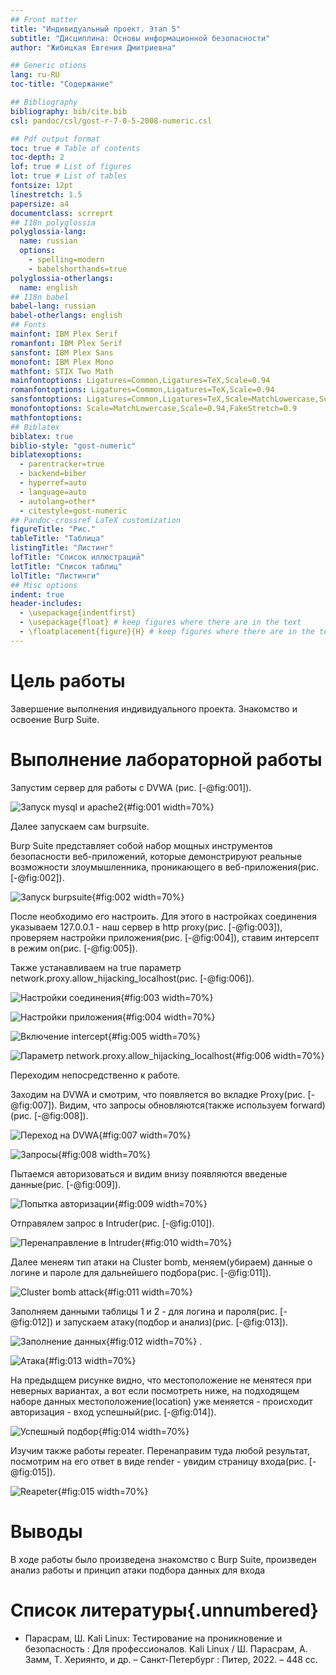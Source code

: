 ```yaml
---
## Front matter
title: "Индивидуальный проект. Этап 5"
subtitle: "Дисциплина: Основы информационной безопасности"
author: "Жибицкая Евгения Дмитриевна"

## Generic otions
lang: ru-RU
toc-title: "Содержание"

## Bibliography
bibliography: bib/cite.bib
csl: pandoc/csl/gost-r-7-0-5-2008-numeric.csl

## Pdf output format
toc: true # Table of contents
toc-depth: 2
lof: true # List of figures
lot: true # List of tables
fontsize: 12pt
linestretch: 1.5
papersize: a4
documentclass: scrreprt
## I18n polyglossia
polyglossia-lang:
  name: russian
  options:
	- spelling=modern
	- babelshorthands=true
polyglossia-otherlangs:
  name: english
## I18n babel
babel-lang: russian
babel-otherlangs: english
## Fonts
mainfont: IBM Plex Serif
romanfont: IBM Plex Serif
sansfont: IBM Plex Sans
monofont: IBM Plex Mono
mathfont: STIX Two Math
mainfontoptions: Ligatures=Common,Ligatures=TeX,Scale=0.94
romanfontoptions: Ligatures=Common,Ligatures=TeX,Scale=0.94
sansfontoptions: Ligatures=Common,Ligatures=TeX,Scale=MatchLowercase,Scale=0.94
monofontoptions: Scale=MatchLowercase,Scale=0.94,FakeStretch=0.9
mathfontoptions:
## Biblatex
biblatex: true
biblio-style: "gost-numeric"
biblatexoptions:
  - parentracker=true
  - backend=biber
  - hyperref=auto
  - language=auto
  - autolang=other*
  - citestyle=gost-numeric
## Pandoc-crossref LaTeX customization
figureTitle: "Рис."
tableTitle: "Таблица"
listingTitle: "Листинг"
lofTitle: "Список иллюстраций"
lotTitle: "Список таблиц"
lolTitle: "Листинги"
## Misc options
indent: true
header-includes:
  - \usepackage{indentfirst}
  - \usepackage{float} # keep figures where there are in the text
  - \floatplacement{figure}{H} # keep figures where there are in the text
---
```


# Цель работы

Завершение выполнения индивидуального проекта. Знакомство и освоение Burp Suite.


# Выполнение лабораторной работы

Запустим сервер для работы с DVWA (рис. [-@fig:001]).

![Запуск mysql и apache2](image/1.jpg){#fig:001 width=70%}

Далее запускаем сам burpsuite.

Burp Suite представляет собой набор мощных инструментов безопасности веб-приложений, которые демонстрируют реальные возможности злоумышленника, проникающего в веб-приложения(рис. [-@fig:002]).

![Запуск burpsuite](image/2.jpg){#fig:002 width=70%}

После необходимо его настроить. Для этого в настройках соединения указываем 127.0.0.1 - наш  сервер в http proxy(рис. [-@fig:003]),  проверяем настройки приложения(рис. [-@fig:004]), ставим интерсепт в режим on(рис. [-@fig:005]). 

Также устанавливаем на true параметр network.proxy.allow_hijacking_localhost(рис. [-@fig:006]).

![Настройки соединения](image/3.jpg){#fig:003 width=70%}


![Настройки приложения](image/4.jpg){#fig:004 width=70%}

![Включение intercept](image/5.jpg){#fig:005 width=70%}


![Параметр network.proxy.allow_hijacking_localhost](image/6.jpg){#fig:006 width=70%}

Переходим непосредственно к работе.

Заходим на DVWA и смотрим, что появляется во вкладке Proxy(рис. [-@fig:007]). Видим, что запросы обновляются(также используем forward)(рис. [-@fig:008]).

![Переход на DVWA](image/7.jpg){#fig:007 width=70%}


![Запросы](image/8.jpg){#fig:008 width=70%}

Пытаемся авторизоваться и видим внизу появляются введеные данные(рис. [-@fig:009]).

![Попытка авторизации](image/9.jpg){#fig:009 width=70%}

Отправялем запрос в Intruder(рис. [-@fig:010]).

![Перенаправление в Intruder](image/10.jpg){#fig:010 width=70%}

Далее менеям тип атаки на Cluster bomb, меняем(убираем) данные о логине и пароле для дальнейшего подбора(рис. [-@fig:011]).

![Cluster bomb attack](image/11.jpg){#fig:011 width=70%}

Заполняем данными таблицы 1 и 2 - для логина и пароля(рис. [-@fig:012]) и запускаем атаку(подбор и анализ)(рис. [-@fig:013]).

![Заполнение данных](image/12.jpg){#fig:012 width=70%}
.

![Атака](image/13.jpg){#fig:013 width=70%}

На предыдщем рисунке видно, что местоположение не менятеся при неверных вариантах, а вот если посмотреть ниже, на подходящем наборе данных местоположение(location) уже меняется - происходит авторизация - вход успешный(рис. [-@fig:014]).

![Успешный подбор](image/14.jpg){#fig:014 width=70%}

Изучим также работы repeater. Перенаправим туда любой результат, посмотрим на его ответ в виде render - увидим страницу входа(рис. [-@fig:015]).

![Reapeter](image/15.jpg){#fig:015 width=70%}



# Выводы

В ходе работы было произведена знакомство с Burp Suite, произведен анализ работы и  принцип атаки подбора данных для входа

# Список литературы{.unnumbered}

- Парасрам, Ш. Kali Linux: Тестирование на проникновение и безопасность : Для профессионалов. Kali Linux / Ш. Парасрам, А. Замм, Т. Хериянто, и др. – Санкт-Петербург : Питер, 2022. – 448 сс.


